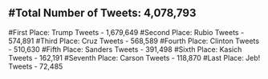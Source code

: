 #Total Number of Tweets: 4,078,793 
---
#First Place: Trump Tweets - 1,679,649
#Second Place: Rubio Tweets - 574,891
#Third Place: Cruz Tweets - 568,589
#Fourth Place: Clinton Tweets - 510,630
#Fifth Place: Sanders Tweets - 391,498
#Sixth Place: Kasich Tweets - 162,191
#Seventh Place: Carson Tweets - 118,870
#Last Place: Jeb! Tweets - 72,485
